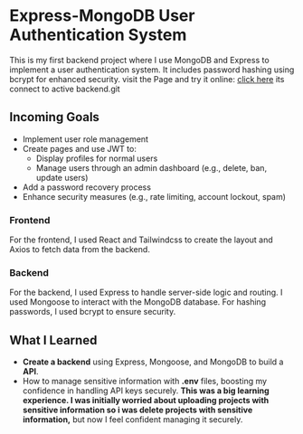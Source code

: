 # Express-MongoDB User Authentication System
This is my first backend project where I use MongoDB and Express to implement a user authentication system. It includes password hashing using bcrypt for enhanced security.
visit the Page and try it online: [click here](http://auth2.abdullh.tech/) its connect to active backend.git 

## Incoming Goals
- Implement user role management
- Create pages and use JWT to:
  - Display profiles for normal users
  - Manage users through an admin dashboard (e.g., delete, ban, update users)
- Add a password recovery process
- Enhance security measures (e.g., rate limiting, account lockout, spam)

### Frontend
For the frontend, I used React and Tailwindcss to create the layout and Axios to fetch data from the backend.
### Backend
For the backend, I used Express to handle server-side logic and routing. I used Mongoose to interact with the MongoDB database. For hashing passwords, I used bcrypt to ensure security.

## What I Learned
- __Create a backend__ using Express, Mongoose, and MongoDB to build a **API**.
- How to manage sensitive information with **.env** files, boosting my confidence in handling API keys securely. **This was a big learning experience. I was initially worried about uploading projects with sensitive information so  i was delete projects with sensitive information,** but now I feel confident managing it securely.